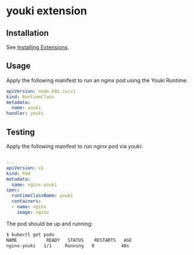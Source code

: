 # youki extension

## Installation

See [Installing Extensions](https://github.com/siderolabs/extensions#installing-extensions).

## Usage

Apply the following manifest to run an nginx pod using the Youki Runtime:

```yaml
apiVersion: node.k8s.io/v1
kind: RuntimeClass
metadata:
  name: youki
handler: youki
```

## Testing

Apply the following manifest to run nginx pod via youki:

```yaml

---
apiVersion: v1
kind: Pod
metadata:
  name: nginx-youki
spec:
  runtimeClassName: youki
  containers:
  - name: nginx
    image: nginx
```

The pod should be up and running:

```bash
$ kubectl get pods
NAME           READY   STATUS    RESTARTS   AGE
nginx-youki   1/1     Running   0          40s
```
